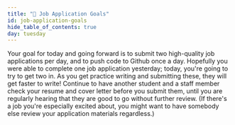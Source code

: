 ```yaml
---
title: "📓 Job Application Goals"
id: job-application-goals
hide_table_of_contents: true
day: tuesday
---
```


Your goal for today and going forward is to submit two high-quality job applications per day, and to push code to Github once a day. Hopefully you were able to complete one job application yesterday; today, you're going to try to get two in. As you get practice writing and submitting these, they will get faster to write! Continue to have another student and a staff member check your resume and cover letter before you submit them, until you are regularly hearing that they are good to go without further review. (If there's a job you're especially excited about, you might want to have somebody else review your application materials regardless.)
